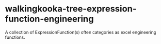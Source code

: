 # walkingkooka-tree-expression-function-engineering
A collection of ExpressionFunction(s) often categories as excel engineering functions.
